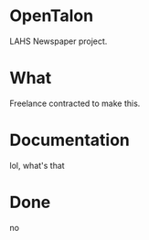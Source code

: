 # OpenTalon
LAHS Newspaper project.

# What
Freelance contracted to make this.

# Documentation
lol, what's that

# Done
no
